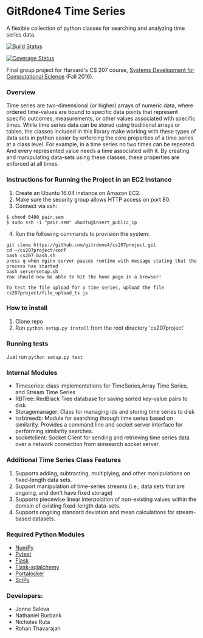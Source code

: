 # GitRdone4 Time Series

A flexible collection of python classes for searching and analyzing time series data.

[![Build Status](https://travis-ci.org/gitrdone4/cs207project.svg?branch=master)](https://travis-ci.org/gitrdone4/cs207project)

[![Coverage Status](https://coveralls.io/repos/github/gitrdone4/cs207project/badge.svg?branch=master)](https://coveralls.io/github/gitrdone4/cs207project?branch=master)

Final group project for Harvard's CS 207 course, [Systems Development for Computational Science](https://iacs-cs207.github.io/cs207-2016/) (Fall 2016).

### Overview

Time series are two-dimensional (or higher) arrays of numeric data, where ordered time-values are bound to specific data points that represent specific outcomes, measurements, or other values associated with specific times.  While time series data can be stored using traditional arrays or tables, the classes included in this library make working with these types of data sets in python easier by enforcing the core properties of a time series at a class level. For example, in a time series no two times can be repeated. And every represented value needs a time associated with it. By creating and manipulating data-sets using these classes, these properties are enforced at all times.

### Instructions for Running the Project in an EC2 Instance
1. Create an Ubuntu 16.04 instance on Amazon EC2.
2. Make sure the security group allows HTTP access on port 80.
3. Connect via ssh:
```
$ chmod 0400 pair.sem
$ sudo ssh -i "pair.sem" ubuntu@insert_public_ip
```
4. Run the following commands to provision the system:
```
git clone https://github.com/gitrdone4/cs207project.git
cd ~/cs207project/conf
bash cs207_bash.sh
press q when nginx server pauses runtime with message stating that the process has started
bash serversetup.sh
You should now be able to hit the home page in a browser!

To test the file upload for a time series, upload the file cs207project/file_upload_ts.js
```

### How to install
1. Clone repo
2. Run `python setup.py install` from the root directory 'cs207project'

### Running tests

Just run `python setup.py test`

### Internal Modules

- Timeseries: class implementations for TimeSeries,Array Time Series, and  Stream Time Series
- RBTree: RedBlack Tree database for saving sorted key-value pairs to disk
- Storagemanager: Class for managing ids and storing time series to disk
- tsrbtreedb: Module for searching through time series based on similarity. Provides a command line and socket server interface for performing similarity searches.
- socketclient: Socket Client for sending and retrieving time series data over a network connection from simsearch socket server.

### Additional Time Series Class Features

1. Supports adding, subtracting, multiplying, and other manipulations on fixed-length data sets.
2. Support manipulation of time-series streams (i.e., data sets that are ongoing, and don't have fixed storage)
3. Supports piecewise linear interpolation of non-existing values within the domain of existing fixed-length data-sets.
4. Supports ongoing standard deviation and mean calculations for  stream-based datasets.

### Required Python Modules

- [NumPy](http://www.numpy.org)
- [Pytest](http://doc.pytest.org/en/latest/)
- [Flask](http://flask.pocoo.org)
- [Flask-sqlalchemy](Flask-sqlalchemy)
- [Portalocker](https://pypi.python.org/pypi/portalocker)
- [SciPy](https://www.scipy.org)

### Developers:
- Jonne Saleva
- Nathaniel Burbank
- Nicholas Ruta
- Rohan Thavarajah
